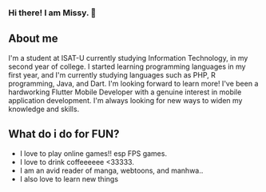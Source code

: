 ### Hi there! I am Missy. 👋


<!--


**xoxolrjj/xoxolrjj** is a ✨ _special_ ✨ repository because its `README.md` (this file) appears on your GitHub profile.

 
- 🔭 I’m currently working on something ...
- 🌱 I’m currently learning ...
- 👯 I’m looking to collaborate on ...
- 🤔 I’m looking for help with ...
- 💬 Ask me about ...
- 📫 How to reach me: missykey.sadsad@students.isatu.edu.ph...
- ⚡ Fun fact:  ...
-->

## About me
I'm a student at ISAT-U currently studying Information Technology, in my second year of college. I started learning programming languages in my first year, and I'm currently studying languages such as PHP, R programming, Java, and Dart. I'm looking forward to learn more!
I've been a hardworking Flutter Mobile Developer with a genuine interest in mobile application development. I'm always looking for new ways to widen my knowledge and skills.


## What do i do for FUN?
- I love to play online games!! esp FPS games. 
- I love to drink coffeeeeee <33333.
- I am an avid reader of manga, webtoons, and manhwa..
- I also love to learn new things
